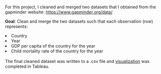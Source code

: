 For this project, I cleaned and merged two datasets that I obtained from the gapminder website: https://www.gapminder.org/data/

**Goal**: Clean and merge the two datasets such that each observation (row) represents:

<li>Country</li>
<li>Year</li>
<li>GDP per capita of the country for the year</li>
<li>Child mortality rate of the country for the year</li>
<br>
The final cleaned dataset was written to a .csv file and <a href="https://public.tableau.com/app/profile/anil.kumar8305/viz/GlobalChildMortalityandGDP2001-2018/Story1"> 
                                                            visualization</a> was completed in Tableau.
